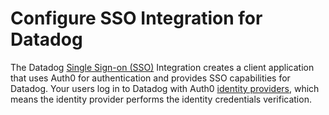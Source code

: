 # Configure SSO Integration for Datadog

The Datadog [Single Sign-on (SSO)](https://auth0.com/docs/sso) Integration creates a client application that uses Auth0 for authentication and provides SSO capabilities for Datadog. Your users log in to Datadog with Auth0 [identity providers](https://auth0.com/docs/identityproviders), which means the identity provider performs the identity credentials verification.
